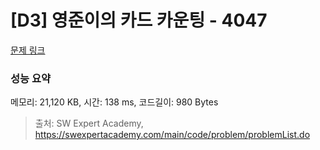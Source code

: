 # [D3] 영준이의 카드 카운팅 - 4047 

[문제 링크](https://swexpertacademy.com/main/code/problem/problemDetail.do?contestProbId=AWIsY84KEPMDFAWN) 

### 성능 요약

메모리: 21,120 KB, 시간: 138 ms, 코드길이: 980 Bytes



> 출처: SW Expert Academy, https://swexpertacademy.com/main/code/problem/problemList.do